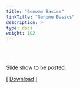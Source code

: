 ```yaml
---
title: "Genome Basics"
linkTitle: "Genome Basics"
description: >
type: docs
weight: 102
---
```


<br></br>

Slide show to be posted.

[ [Download](...) ]




